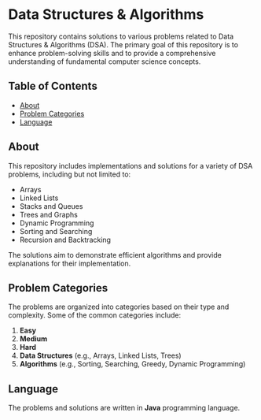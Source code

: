 # Data Structures & Algorithms

This repository contains solutions to various problems related to Data Structures & Algorithms (DSA). The primary goal of this repository is to enhance problem-solving skills and to provide a comprehensive understanding of fundamental computer science concepts.

## Table of Contents

- [About](#about)
- [Problem Categories](#problem-categories)
- [Language](#language)

## About

This repository includes implementations and solutions for a variety of DSA problems, including but not limited to:

- Arrays
- Linked Lists
- Stacks and Queues
- Trees and Graphs
- Dynamic Programming
- Sorting and Searching
- Recursion and Backtracking

The solutions aim to demonstrate efficient algorithms and provide explanations for their implementation.

## Problem Categories

The problems are organized into categories based on their type and complexity. Some of the common categories include:

1. **Easy**  
2. **Medium**  
3. **Hard**  
4. **Data Structures** (e.g., Arrays, Linked Lists, Trees)
5. **Algorithms** (e.g., Sorting, Searching, Greedy, Dynamic Programming)

## Language

The problems and solutions are written in **Java** programming language.
